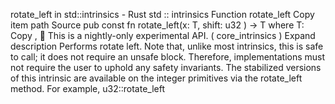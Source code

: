 rotate_left in std::intrinsics - Rust
std
::
intrinsics
Function
rotate_left
Copy item path
Source
pub const fn rotate_left<T>(x: T, shift:
u32
) -> T
where
    T:
Copy
,
🔬
This is a nightly-only experimental API. (
core_intrinsics
)
Expand description
Performs rotate left.
Note that, unlike most intrinsics, this is safe to call;
it does not require an
unsafe
block.
Therefore, implementations must not require the user to uphold
any safety invariants.
The stabilized versions of this intrinsic are available on the integer
primitives via the
rotate_left
method. For example,
u32::rotate_left